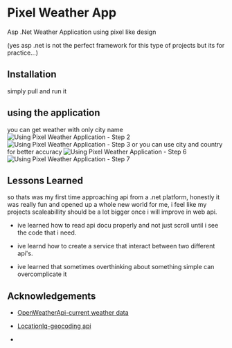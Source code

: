 
# Pixel Weather App

Asp .Net Weather Application using pixel like design

(yes asp .net is not the perfect framework for this type of projects but its for practice...)


## Installation

simply pull and run it

## using the application 
you can get weather  with only city name
![_Using Pixel Weather Application_ - Step 2](https://user-images.githubusercontent.com/98225513/221834959-c87eb3be-fbc6-478a-96e6-9c4aa18bac27.jpeg)
![_Using Pixel Weather Application_ - Step 3](https://user-images.githubusercontent.com/98225513/221834973-e8652182-9f81-4805-a09d-5461ef2a1eeb.jpeg)
or you can use city and country for better accuracy
![_Using Pixel Weather Application_ - Step 6](https://user-images.githubusercontent.com/98225513/221835219-e3b87090-df40-4a79-a2a2-09c7d4ccba31.jpeg)
![_Using Pixel Weather Application_ - Step 7](https://user-images.githubusercontent.com/98225513/221835226-ea25cbe9-6e46-4dd5-ba34-fc2591142db4.jpeg)

## Lessons Learned

so thats was my first time approaching api from a .net platform, honestly it was really fun and opened up a whole new world for me, i feel like my projects scaleabillity should be a lot bigger once i will improve in web api.

* ive learned how to read api docu properly and not just scroll until i see the code that i need. 

* ive learnd how to create a service that interact between two different api's.

* ive learned that sometimes overthinking about something simple can overcomplicate it 


## Acknowledgements

 * [OpenWeatherApi-current weather data](https://openweathermap.org/current)

 * [LocationIq-geocoding api](https://locationiq.com/)

* 
